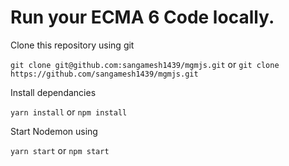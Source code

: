 # Run your ECMA 6 Code locally.

Clone this repository using git

`git clone git@github.com:sangamesh1439/mgmjs.git`
or 
`git clone https://github.com/sangamesh1439/mgmjs.git`

Install dependancies

`yarn install` or `npm install` 

Start Nodemon using

`yarn start` or `npm start`
